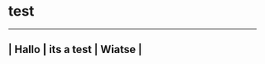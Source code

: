 # test
------------------------------------
| Hallo |  its a test |    Wiatse  |
------------------------------------
